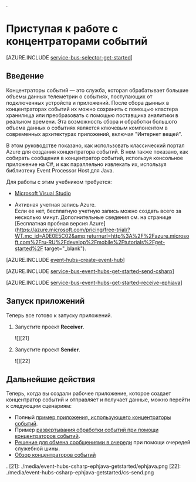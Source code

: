 <properties
	pageTitle="Приступая к работе с концентраторами событий в C# | Microsoft Azure"
	description="Следуйте указаниям этого руководства, чтобы приступить к использованию концентраторов событий Azure, отправке событий посредством C# и получению событий посредством Java с помощью EventProcessorHost."
	services="event-hubs"
	documentationCenter=""
	authors="jtaubensee"
	manager="timlt"
	editor=""/>

.<tags
	ms.service="event-hubs"
	ms.workload="na"
	ms.tgt_pltfrm="na"
	ms.devlang="na"
	ms.topic="hero-article"
	ms.date="09/27/2016"
	ms.author="jotaub;sethm"/>

# Приступая к работе с концентраторами событий

[AZURE.INCLUDE [service-bus-selector-get-started](../../includes/service-bus-selector-get-started.md)]

## Введение

Концентраторы событий — это служба, которая обрабатывает большие объемы данных телеметрии о событиях, поступающих от подключенных устройств и приложений. После сбора дынных в концентраторах событий их можно сохранить с помощью кластера хранилища или преобразовать с помощью поставщика аналитики в реальном времени. Эта возможность сбора и обработки большого объема данных о событиях является ключевым компонентом в современных архитектурах приложений, включая "Интернет вещей".

В этом руководстве показано, как использовать классический портал Azure для создания концентратора событий. В нем также показано, как собирать сообщения в концентратор событий, используя консольное приложение на C#, и как параллельно извлекать их, используя библиотеку Event Processor Host для Java.

Для работы с этим учебником требуется:

+ [Microsoft Visual Studio](http://visualstudio.com)

+ Активная учетная запись Azure. <br/>Если ее нет, бесплатную учетную запись можно создать всего за несколько минут. Дополнительные сведения см. на странице [Бесплатная пробная версия Azure](https://azure.microsoft.com/pricing/free-trial/?WT.mc_id=A0E0E5C02&amp;returnurl=http%3A%2F%2Fazure.microsoft.com%2Fru-RU%2Fdevelop%2Fmobile%2Ftutorials%2Fget-started%2F target="\_blank").

[AZURE.INCLUDE [event-hubs-create-event-hub](../../includes/event-hubs-create-event-hub.md)]

[AZURE.INCLUDE [service-bus-event-hubs-get-started-send-csharp](../../includes/service-bus-event-hubs-get-started-send-csharp.md)]

[AZURE.INCLUDE [service-bus-event-hubs-get-started-receive-ephjava](../../includes/service-bus-event-hubs-get-started-receive-ephjava.md)]

## Запуск приложений

Теперь все готово к запуску приложений.

1.	Запустите проект **Receiver**.

	![][21]

2.	Запустите проект **Sender**.

	![][22]

## Дальнейшие действия

Теперь, когда вы создали рабочее приложение, которое создает концентратор событий и отправляет и получает данные, можно перейти к следующим сценариям:

- Полный [пример приложения, использующего концентраторы событий][].
- Пример [развертывания обработки событий при помощи концентраторов событий][].
- [Решение для обмена сообщениями в очереди][] при помощи очередей служебной шины.
- [Обзор концентраторов событий][]

.<!-- Images. -->
[21]: ./media/event-hubs-csharp-ephjava-getstarted/ephjava.png
[22]: ./media/event-hubs-csharp-ephjava-getstarted/cs-send.png

<!-- Links -->
[Azure classic portal]: https://manage.windowsazure.com/
[Обзор концентраторов событий]: event-hubs-overview.md
[пример приложения, использующего концентраторы событий]: https://code.msdn.microsoft.com/Service-Bus-Event-Hub-286fd097
[развертывания обработки событий при помощи концентраторов событий]: https://code.msdn.microsoft.com/Service-Bus-Event-Hub-45f43fc3
[Решение для обмена сообщениями в очереди]: ../service-bus/service-bus-dotnet-multi-tier-app-using-service-bus-queues.md
 

<!---HONumber=AcomDC_0928_2016-->